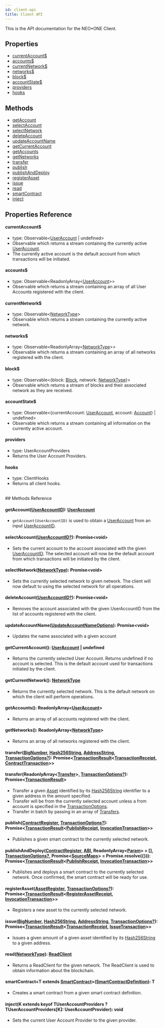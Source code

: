 ```yaml
---
id: client-api
title: Client API
---
```

This is the API documentation for the NEO•ONE Client.

## Properties
  - [currentAccount$](#currentAccount)
  - [accounts$](#accounts)
  - [currentNetwork$](#currentNetwork)
  - [networks$](#networks)
  - [block$](#block)
  - [accountState$](#accountState)
  - [providers](#providers)
  - [hooks](#hooks)
## Methods
  - [getAccount](#getAccount)
  - [selectAccount](#selectAccount)
  - [selectNetwork](#selectNetwork)
  - [deleteAccount](#deleteAccount)
  - [updateAccountName](#updateAccountName)
  - [getCurrentAccount](#getCurrentAccount)
  - [getAccounts](#getAccounts)
  - [getNetworks](#getNetworks)
  - [transfer](#transfer)
  - [publish](#publish)
  - [publishAndDeploy](#publishAndDeploy)
  - [registerAsset](#registerAsset)
  - [issue](#issue)
  - [read](#read)
  - [smartContract](#smartContract)
  - [inject](#inject)

## Properties Reference

#### currentAccount$
- type: Observable<[UserAccount](/docs/en/client-types.html#UserAccount) | undefined>
- Observable which returns a stream containing the currently active [UserAccount](/docs/en/client-types.html#UserAccount).
- The currently active account is the default account from which transactions will be initiated.

#### accounts$
- type: Observable<ReadonlyArray<[UserAccount](#UserAccount)>>
- Observable which returns a stream containing an array of all User Accounts registered with the client.


#### currentNetwork$
- type: Observable<[NetworkType](/docs/en/client-types.html#NetworkType)>
- Observable which returns a stream containing the currently active network.


#### networks$
- type: Observable<ReadonlyArray<[NetworkType](/docs/en/client-types.html#NetworkType)>>
- Observable which returns a stream containing an array of all networks registered with the client.


#### block$
- type: Observable<{block: [Block](/docs/en/client-types.html#), network: [NetworkType](/docs/en/client-types.html#NetworkType)}>
- Observable which returns a stream of blocks and their associated network as they are received.


#### accountState$
- type: Observable<{currentAccount: [UserAccount](/docs/en/client-types.html#UserAccount), account: [Account](/docs/en/client-types.html#Account)} | undefined>
- Observable which returns a stream containing all information on the currently active account.

#### providers
- type: UserAccountProviders
- Returns the User Account Providers.

#### hooks
- type: ClientHooks
- Returns all client hooks.

<br>
## Methods Reference

<a id="getAccount"></a>
#### getAccount([UserAccountID](/docs/en/client-types.html#UserAccountID)): [UserAccount](/docs/en/client-types.html#UserAccount)
  - `getAccount(UserAccountID)` is used to obtain a [UserAccount](/docs/en/client-types.html#UserAccount) from an input [UserAccountID](/docs/en/client-types.html#UserAccountID).

<a id="selectAccount"></a>
#### selectAccount([UserAccountID?](/docs/en/client-types.html#UserAccountID)): Promise\<void\>
  - Sets the current account to the account associated with the given [UserAccountID](/docs/en/client-types.html#UserAccountID).
The selected account will now be the default account from which transactions will be initiated by the client.

<a id="selectNetwork"></a>
#### selectNetwork([NetworkType](/docs/en/client-types.html#NetworkType)): Promise\<void\>
  - Sets the currently selected network to given network.  The client will now default to using the selected network for all operations.

<a id="deleteAccount"></a>
#### deleteAccount([UserAccountID?](/docs/en/client-types.html#UserAccountID)): Promise\<void\>
  - Removes the account associated with the given UserAccountID from the list of accounts registered with the client.

<a id="updateAccountName"></a>
#### updateAccountName([UpdateAccountNameOptions](/docs/en/client-types.html#UpdateAccountNameOptions)): Promise\<void\>
  - Updates the name associated with a given account

<a id="getCurrentAccount"></a>
#### getCurrentAccount(): [UserAccount](/docs/en/client-types.html#UserAccount) | undefined
  - Returns the currently selected User Account. Returns undefined if no account is selected.  This is the default account used for transactions initiated by the client.

<a id="getCurrentNetwork"></a>
#### getCurrentNetwork(): [NetworkType](/docs/en/client-types.html#NetworkType)
  - Returns the currently selected network. This is the default network on which the client will perform operations.

<a id="getAccounts"></a>
#### getAccounts(): ReadonlyArray<[UserAccount](/docs/en/client-types.html#UserAccount)>
  - Returns an array of all accounts registered with the client.

<a id="getNetworks"></a>
#### getNetworks(): ReadonlyArray<[NetworkType](/docs/en/client-types.html#NetworkType)>
  - Returns an array of all networks registered with the client.

<a id="transfer"></a>
#### transfer([BigNumber](https://github.com/MikeMcl/bignumber.js/), [Hash256String](/docs/en/client-types.html#Hash256String), [AddressString](/docs/en/client-types.html#AddressString), [TransactionOptions?](/docs/en/client-types.html#TransactionOptions)): Promise<[TransactionResult](/docs/en/client-types.html#TransactionResult)<[TransactionReceipt](/docs/en/client-types.html#TransactionReceipt), [ContractTransaction](/docs/en/client-types.html#ContractTransaction)>>

#### transfer(ReadonlyArray<[Transfer](/docs/en/client-types.html#Transfer)>, [TransactionOptions?](/docs/en/client-types.html#TransactionOptions)): Promise<[TransactionResult](/docs/en/client-types.html#TransactionResult)>
  - Transfer a given [Asset](/docs/en/client-types.html#Asset) identified by its [Hash256String](/docs/en/client-types.html#Hash256String) identifier to a given address in the amount specified.
  - Transfer will be from the currently selected account unless a from account is specified in the [TransactionOptions](/docs/en/client-types.html#TransactionOptions).
  - Transfer in batch by passing in an array of [Transfers](/docs/en/client-types.html#Transfer).

<a id="publish"></a>
#### publish([ContractRegister](/docs/en/client-types.html#ContractRegister), [TransactionOptions?](/docs/en/client-types.html#TransactionOptions)): Promise<[TransactionResult](/docs/en/client-types.html#TransactionResult)<[PublishReceipt](/docs/en/client-types.html#PublishReceipt), [InvocationTransaction](/docs/en/client-types.html#InvocationTransaction)>>
  - Publishes a given smart contract to the currently selected network.

<a id="publishAndDeploy"></a>
#### publishAndDeploy([ContractRegister](/docs/en/client-types.html#ContractRegister), [ABI](/docs/en/client-types.html#ABI), ReadonlyArray<[Param](/docs/en/client-types.html#Param)> = [], [TransactionOptions?](/docs/en/client-types.html#TransactionOptions), Promise<[SourceMaps](/docs/en/client-types.html#SourceMaps)> = Promise.resolve({})): Promise<[TransactionResult](/docs/en/client-types.html#TransactionResult)<[PublishReceipt](/docs/en/client-types.html#PublishReceipt), [InvocationTransaction](/docs/en/client-types.html#InvocationTransaction)>>
  - Publishes and deploys a smart contract to the currently selected network. Once confirmed, the smart contract will be ready for use.

<a id="registerAsset"></a>
#### registerAsset([AssetRegister](/docs/en/client-types.html#AssetRegister), [TransactionOptions?](/docs/en/client-types.html#TransactionOptions)): Promise<[TransactionResult](/docs/en/client-types.html#TransactionResult)<[RegisterAssetReceipt](/docs/en/client-types.html#RegisterAssetReceipt), [InvocationTransaction](/docs/en/client-types.html#InvocationTransaction)>>
  - Registers a new asset to the currently selected network.

<a id="issue"></a>
#### issue([BigNumber]([BigNumber](https://github.com/MikeMcl/bignumber.js/)), [Hash256String](/docs/en/client-types.html#Hash256String), [AddressString](/docs/en/client-types.html#AddressString), [TransactionOptions?](/docs/en/client-types.html#TransactionOptions)): Promise<[TransactionResult](/docs/en/client-types.html#TransactionResult)<[TransactionReceipt](/docs/en/client-types.html#TransactionReceipt), [IssueTransaction](/docs/en/client-types.html#IssueTransaction)>>
  - Issues a given amount of a given asset identified by its [Hash256String](/docs/en/client-types.html#Hash256String) to a given address.

<a id="read"></a>
#### read([NetworkType](/docs/en/client-types.html#NetworkType)): [ReadClient]()
  - Returns a ReadClient for the given network.  The ReadClient is used to obtain information about the blockchain.

<a id="smartContract"></a>
#### smartContract\<T extends [SmartContract]()\>([SmartContractDefinition]()): T
  - Creates a smart contract from a given smart contract definition.

<a id="inject"></a>
#### inject<K>(K extends keyof TUserAccountProviders ? TUserAccountProviders[K]: UserAccountProvider): void
  - Sets the current User Account Provider to the given provider.

